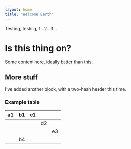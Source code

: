 ```yaml
---
layout: home
title: "Welcome Earth"
---
```


Testing, testing, 1...2...3...  
  
# Is this thing on?
Some content here, ideally better than this.  

## More stuff
I've added another block, with a two-hash header this time.

### Example table
| a1 | b1 | c1 |    |    |
|----|----|----|----|----|
|    |    |    | d2 |    |
|    |    |    |    | e3 |
|    | b4 |    |    |    |
